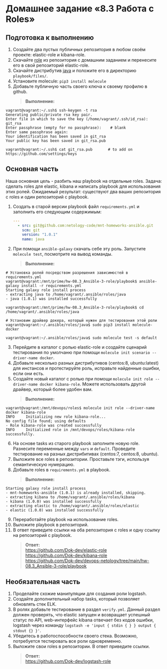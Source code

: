 # Домашнее задание «8.3 Работа с Roles»

## Подготовка к выполнению
1. Создайте два пустых публичных репозитория в любом своём проекте: elastic-role и kibana-role.
2. Скачайте [role](https://github.com/netology-code/mnt-homeworks/blob/master/08-ansible-03-role/roles) из репозитория с домашним заданием и перенесите его в свой репозиторий elastic-role.
3. Скачайте дистрибутив [java](https://www.oracle.com/java/technologies/javase-jdk11-downloads.html) и положите его в директорию `playbook/files/`. 
4. Установите molecule: `pip3 install molecule`
5. Добавьте публичную часть своего ключа к своему профилю в github.
    >**Выполнение:**   
```
vagrant@vagrant:~/.ssh$ ssh-keygen -t rsa
Generating public/private rsa key pair.
Enter file in which to save the key (/home/vagrant/.ssh/id_rsa): git_rsa
Enter passphrase (empty for no passphrase):    # blank
Enter same passphrase again:
Your identification has been saved in git_rsa
Your public key has been saved in git_rsa.pub

vagrant@vagrant:~/.ssh$ cat git_rsa.pub       # to add on https://github.com/settings/keys
```

## Основная часть

Наша основная цель - разбить наш playbook на отдельные roles. Задача: сделать roles для elastic, kibana и написать playbook для использования этих ролей. Ожидаемый результат: существуют два ваших репозитория с roles и один репозиторий с playbook.

1. Создать в старой версии playbook файл `requirements.yml` и заполнить его следующим содержимым:
   ```yaml
   ---
     - src: git@github.com:netology-code/mnt-homeworks-ansible.git
       scm: git
       version: "1.0.1"
       name: java 
   ```
2. При помощи `ansible-galaxy` скачать себе эту роль. Запустите  `molecule test`, посмотрите на вывод команды.
    >**Выполнение:**   
```
# Установка ролей посредством разрешения зависимостей в requirements.yml
vagrant@vagrant:/mnt/prime/hw-08.3_Ansible-3-role/playbook$ ansible-galaxy install -r requirements.yml
Starting galaxy role install process
- extracting java to /home/vagrant/.ansible/roles/java
- java (1.0.1) was installed successfully

vagrant@vagrant:/mnt/prime/hw-08.3_Ansible-3-role/playbook$ cd /home/vagrant/.ansible/roles/java

# Установим драйвер докера, который нужен для тестирования этой роли
vagrant@vagrant:~/.ansible/roles/java$ sudo pip3 install molecule-docker

vagrant@vagrant:~/.ansible/roles/java$ sudo molecule test -s default
```
3. Перейдите в каталог с ролью elastic-role и создайте сценарий тестирования по умолчаню при помощи `molecule init scenario --driver-name docker`.
4. Добавьте несколько разных дистрибутивов (centos:8, ubuntu:latest) для инстансов и протестируйте роль, исправьте найденные ошибки, если они есть.
5. Создайте новый каталог с ролью при помощи `molecule init role --driver-name docker kibana-role`. Можете использовать другой драйвер, который более удобен вам.
    >**Выполнение:**   
```
vagrant@vagrant:/mnt/devops/roles$ molecule init role --driver-name docker kibana-role
INFO     Initializing new role kibana-role...
No config file found; using defaults
- Role kibana-role was created successfully
INFO     Initialized role in /mnt/devops/roles/kibana-role successfully.
```
6. На основе tasks из старого playbook заполните новую role. Разнесите переменные между `vars` и `default`. Проведите тестирование на разных дистрибитивах (centos:7, centos:8, ubuntu).
7. Выложите все roles в репозитории. Проставьте тэги, используя семантическую нумерацию.
8. Добавьте roles в `requirements.yml` в playbook.
    >**Выполнение:**   
```
Starting galaxy role install process
- mnt-homeworks-ansible (1.0.1) is already installed, skipping.
- extracting kibana to /home/vagrant/.ansible/roles/kibana
- kibana (1.0.0) was installed successfully
- extracting elastic to /home/vagrant/.ansible/roles/elastic
- elastic (1.0.0) was installed successfully
```
9. Переработайте playbook на использование roles.
10. Выложите playbook в репозиторий.
11. В ответ приведите ссылки на оба репозитория с roles и одну ссылку на репозиторий с playbook.
    >**Ответ:**   
    >https://github.com/Dok-dev/elastic-role    
    >https://github.com/Dok-dev/kibana-role    
    >https://github.com/Dok-dev/devops-netology/tree/main/hw-08.3_Ansible-3-role/playbook    

## Необязательная часть

1. Проделайте схожие манипуляции для создания роли logstash.
2. Создайте дополнительный набор tasks, который позволяет обновлять стек ELK.
3. В ролях добавьте тестирование в раздел `verify.yml`. Данный раздел должен проверять, что elastic запущен и возвращает успешный статус по API, web-интерфейс kibana отвечает без кодов ошибки, logstash через команду `logstash -e 'input { stdin { } } output { stdout {} }'`.
4. Убедитесь в работоспособности своего стека. Возможно, потребуется тестировать все роли одновременно.
5. Выложите свои roles в репозитории. В ответ приведите ссылки.
    >**Ответ:**   
    >https://github.com/Dok-dev/logstash-role   